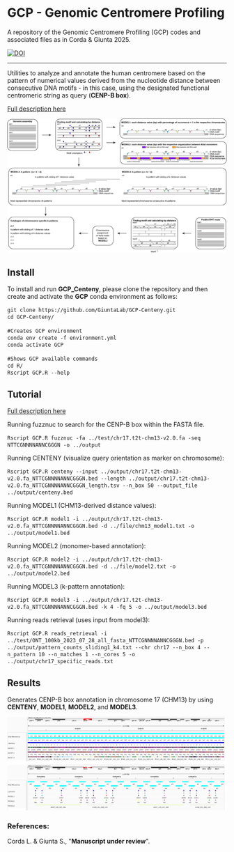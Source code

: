 # GCP - Genomic Centromere Profiling
A repository of the Genomic Centromere Profiling (GCP) codes and associated files as in Corda & Giunta 2025.

[![DOI](https://zenodo.org/badge/DOI/10.5281/zenodo.14914139.svg)](https://doi.org/10.5281/zenodo.14914139)

---
Utilities to analyze and annotate the human centromere based on the pattern of numerical values derived from the nucleotide distance between consecutive DNA motifs - in this case, using the designated functional centromeric string as query (**CENP-B box**).


[Full description here](/description/README.md)

![](cartoon.png)

## Install
To install and run **GCP_Centeny**, please clone the repository and then create and activate the **GCP** conda environment as follows:

```
git clone https://github.com/GiuntaLab/GCP-Centeny.git
cd GCP-Centeny/

#Creates GCP environment
conda env create -f environment.yml
conda activate GCP

#Shows GCP available commands
cd R/
Rscript GCP.R --help
```

## Tutorial
[Full description here](/description/README.md)

Running fuzznuc to search for the CENP-B box within the FASTA file. 
```
Rscript GCP.R fuzznuc -fa ../test/chr17.t2t-chm13-v2.0.fa -seq NTTCGNNNNANNCGGGN -o ../output
```
Running CENTENY (visualize query orientation as marker on chromosome):
```
Rscript GCP.R centeny --input ../output/chr17.t2t-chm13-v2.0.fa_NTTCGNNNNANNCGGGN.bed --length ../output/chr17.t2t-chm13-v2.0.fa_NTTCGNNNNANNCGGGN_length.tsv --n_box 50 --output_file ../output/centeny.bed
```
Running MODEL1 (CHM13-derived distance values):
```
Rscript GCP.R model1 -i ../output/chr17.t2t-chm13-v2.0.fa_NTTCGNNNNANNCGGGN.bed -d ../file/chm13_model1.txt -o ../output/model1.bed
```
Running MODEL2 (monomer-based annotation):
```
Rscript GCP.R model2 -i ../output/chr17.t2t-chm13-v2.0.fa_NTTCGNNNNANNCGGGN.bed -d ../file/model2.txt -o ../output/model2.bed
```
Running MODEL3 (k-pattern annotation):
```
Rscript GCP.R model3 -i ../output/chr17.t2t-chm13-v2.0.fa_NTTCGNNNNANNCGGGN.bed -k 4 -fq 5 -o ../output/model3.bed
```
Running reads retrieval (uses input from model3):
```
Rscript GCP.R reads_retrieval -i ../test/ONT_100kb_2023_07_28_all_fasta_NTTCGNNNNANNCGGGN.bed -p ../output/pattern_counts_sliding1_k4.txt --chr chr17 --n_box 4 --n_pattern 10 --n_matches 1 --n_cores 5 -o ../output/chr17_specific_reads.txt
```

## Results
Generates CENP-B box annotation in chromosome 17 (CHM13) by using **CENTENY**, **MODEL1**, **MODEL2**, and **MODEL3**.

![](chr17_igv.png)

### References:
Corda L. & Giunta S., "**Manuscript under review**".
